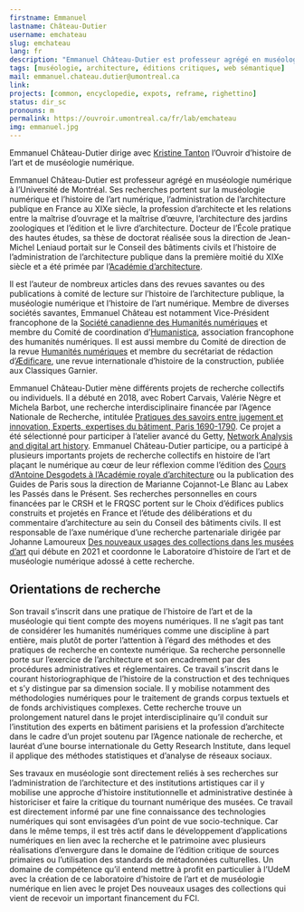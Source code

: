 ```yaml
---
firstname: Emmanuel
lastname: Château-Dutier
username: emchateau
slug: emchateau
lang: fr
description: "Emmanuel Château-Dutier est professeur agrégé en muséologie numérique à l’Université de Montréal. Il dirige l’Ouvroir d’histoire de l’art et de muséologie numérique avec Kristine Tanton."
tags: [muséologie, architecture, éditions critiques, web sémantique]
mail: emmanuel.chateau.dutier@umontreal.ca
link: 
projects: [common, encyclopedie, expots, reframe, righettino]
status: dir_sc
pronouns: m
permalink: https://ouvroir.umontreal.ca/fr/lab/emchateau
img: emmanuel.jpg
---
```


Emmanuel Château-Dutier dirige avec [Kristine Tanton](https://ouvroir.umontreal.ca/fr/lab/ktanton) l’Ouvroir d’histoire de l’art et de muséologie numérique.

Emmanuel Château-Dutier est professeur agrégé en muséologie numérique à l’Université de Montréal. Ses recherches portent sur la muséologie numérique et l’histoire de l’art numérique, l’administration de l’architecture publique en France au XIXe siècle, la profession d’architecte et les relations entre la maîtrise d’ouvrage et la maîtrise d’œuvre, l’architecture des jardins zoologiques et l’édition et le livre d’architecture. Docteur de l’École pratique des hautes études, sa thèse de doctorat réalisée sous la direction de Jean-Michel Leniaud portait sur le Conseil des bâtiments civils et l’histoire de l’administration de l’architecture publique dans la première moitié du XIXe siècle et a été primée par l’[Académie d’architecture](http://academie-architecture.fr).

Il est l’auteur de nombreux articles dans des revues savantes ou des publications à comité de lecture sur l’histoire de l’architecture publique, la muséologie numérique et l’histoire de l’art numérique. Membre de diverses sociétés savantes, Emmanuel Château est notamment Vice-Président francophone de la [Société canadienne des Humanités numériques](https://csdh-schn.org) et membre du Comité de coordination d’[Humanistica](http://www.humanisti.ca), association francophone des humanités numériques. Il est aussi membre du Comité de direction de la revue [Humanités numériques](https://journals.openedition.org/revuehn) et membre du secrétariat de rédaction d’[Ædificare](https://classiques-garnier.com/aedificare.html), une revue internationale d’histoire de la construction, publiée aux Classiques Garnier.

Emmanuel Château-Dutier mène différents projets de recherche collectifs ou individuels. Il a débuté en 2018, avec Robert Carvais, Valérie Nègre et Michela Barbot, une recherche interdisciplinaire financée par l’Agence Nationale de Recherche, intitulée [Pratiques des savoirs entre jugement et innovation, Experts, expertises du bâtiment, Paris 1690-1790](https://anr.fr/Projet-ANR-17-CE26-0006). Ce projet a été sélectionné pour participer à l’atelier avancé du Getty, [Network Analysis and digital art history](https://sites.haa.pitt.edu/na-dah). Emmanuel Château-Dutier participe, ou a participé à plusieurs importants projets de recherche collectifs en histoire de l’art plaçant le numérique au cœur de leur réflexion comme l’édition des [Cours d’Antoine Desgodets à l’Académie royale d’architecture](http://www.desgodets.net) ou la publication des Guides de Paris sous la direction de Marianne Cojannot-Le Blanc au Labex les Passés dans le Présent. Ses recherches personnelles en cours financées par le CRSH et le FRQSC portent sur le Choix d’édifices publics construits et projetés en France et l’étude des délibérations et du commentaire d’architecture au sein du Conseil des bâtiments civils. Il est responsable de l’axe numérique d’une recherche partenariale dirigée par Johanne Lamoureux [Des nouveaux usages des collections dans les musées d’art](https://www.cieco.co) qui débute en 2021 et coordonne le Laboratoire d’histoire de l’art et de muséologie numérique adossé à cette recherche.

## Orientations de recherche

Son travail s’inscrit dans une pratique de l’histoire de l’art et de la muséologie qui tient compte des moyens numériques. Il ne s’agit pas tant de considérer les humanités numériques comme une discipline à part entière, mais plutôt de porter l’attention à l’égard des méthodes et des pratiques de recherche en contexte numérique. Sa recherche personnelle porte sur l’exercice de l’architecture et son encadrement par des procédures administratives et réglementaires. Ce travail s’inscrit dans le courant historiographique de l’histoire de la construction et des techniques et s’y distingue par sa dimension sociale. Il y mobilise notamment des méthodologies numériques pour le traitement de grands corpus textuels et de fonds archivistiques complexes. Cette recherche trouve un prolongement naturel dans le projet interdisciplinaire qu’il conduit sur l’institution des experts en bâtiment parisiens et la profession d’architecte dans le cadre d’un projet soutenu par l’Agence nationale de recherche, et lauréat d’une bourse internationale du Getty Research Institute, dans lequel il applique des méthodes statistiques et d’analyse de réseaux sociaux.

Ses travaux en muséologie sont directement reliés à ses recherches sur l’administration de l’architecture et des institutions artistiques car il y mobilise une approche d’histoire institutionnelle et administrative destinée à historiciser et faire la critique du tournant numérique des musées. Ce travail est directement informé par une fine connaissance des technologies numériques qui sont envisagées d’un point de vue socio-technique. Car dans le même temps, il est très actif dans le développement d’applications numériques en lien avec la recherche et le patrimoine avec plusieurs réalisations d’envergure dans le domaine de l’édition critique de sources primaires ou l’utilisation des standards de métadonnées culturelles. Un domaine de compétence qu’il entend mettre à profit en particulier à l’UdeM avec la création de ce laboratoire d’histoire de l’art et de muséologie numérique en lien avec le projet Des nouveaux usages des collections qui vient de recevoir un important financement du FCI.
